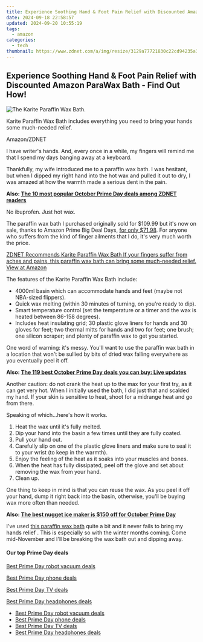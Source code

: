 ```yaml
---
title: Experience Soothing Hand & Foot Pain Relief with Discounted Amazon ParaWax Bath - Find Out How!
date: 2024-09-18 22:58:57
updated: 2024-09-20 10:55:19
tags:
  - amazon
categories:
  - tech
thumbnail: https://www.zdnet.com/a/img/resize/3129a77721830c22cd94235a308fd951e046656c/2023/10/11/77d2a0d5-6ced-4786-be22-3aa09ea894dc/waxbath.jpg?width=278&height=156&fit=crop&auto=webp
---
```


## Experience Soothing Hand & Foot Pain Relief with Discounted Amazon ParaWax Bath - Find Out How!

![The Karite Paraffin Wax Bath.](https://www.zdnet.com/a/img/resize/c57fc19d4e7a32a3c43466450460c7314384dce4/2023/10/11/77d2a0d5-6ced-4786-be22-3aa09ea894dc/waxbath.jpg?auto=webp&width=1280)

Karite Paraffin Wax Bath includes everything you need to bring your hands some much-needed relief.

Amazon/ZDNET

I have writer's hands. And, every once in a while, my fingers will remind me that I spend my days banging away at a keyboard. 

Thankfully, my wife introduced me to a paraffin wax bath. I was hesitant, but when I dipped my right hand into the hot wax and pulled it out to dry, I was amazed at how the warmth made a serious dent in the pain. 

**Also: [The 10 most popular October Prime Day deals among ZDNET readers](https://www.zdnet.com/article/the-10-most-popular-october-prime-day-deals-among-zdnet-readers/)**

No ibuprofen. Just hot wax.

The paraffin wax bath I purchased originally sold for $109.99 but it's now on sale, thanks to Amazon Prime Big Deal Days, [for only $71.98](https://buy.geni.us/Proxy.ashx?TSID=368250&GR%5FURL=https%3A%2F%2Fwww.amazon.com%2Fgp%2Fproduct%2FB085ZG55FB%3Ftag%3Dzd-buy-button-20%26ascsubtag%3D%5F%5FCOM%5FCLICK%5FID%5F%5F%7Cffabef9e-0ef0-448f-9815-fcabd83e8f51%7Cdtp&dtb=1). For anyone who suffers from the kind of finger ailments that I do, it's very much worth the price. 

[ZDNET Recommends Karite Paraffin Wax Bath If your fingers suffer from aches and pains, this paraffin wax bath can bring some much-needed relief. View at Amazon](https://buy.geni.us/Proxy.ashx?TSID=368250&GR%5FURL=https%3A%2F%2Fwww.amazon.com%2Fgp%2Fproduct%2FB085ZG55FB%3Ftag%3Dzd-buy-button-20%26ascsubtag%3D%5F%5FCOM%5FCLICK%5FID%5F%5F%7Cffabef9e-0ef0-448f-9815-fcabd83e8f51%7Cdtp&dtb=1)

The features of the Karite Paraffin Wax Bath include:

* 4000ml basin which can accommodate hands and feet (maybe not NBA-sized flippers).
* Quick wax melting (within 30 minutes of turning, on you're ready to dip).
* Smart temperature control (set the temperature or a timer and the wax is heated between 86-158 degrees).
* Includes heat insulating grid; 30 plastic glove liners for hands and 30 gloves for feet; two thermal mitts for hands and two for feet; one brush; one silicon scraper; and plenty of paraffin wax to get you started.

One word of warning: it's messy. You'll want to use the paraffin wax bath in a location that won't be sullied by bits of dried wax falling everywhere as you eventually peel it off.

**Also: [The 119 best October Prime Day deals you can buy: Live updates](https://www.zdnet.com/article/best-october-prime-day-deals-10-11-2023/)**

Another caution: do not crank the heat up to the max for your first try, as it can get very hot. When I initially used the bath, I did just that and scalded my hand. If your skin is sensitive to heat, shoot for a midrange heat and go from there.

Speaking of which…here's how it works.

1. Heat the wax until it's fully melted.
2. Dip your hand into the basin a few times until they are fully coated.
3. Pull your hand out.
4. Carefully slip on one of the plastic glove liners and make sure to seal it to your wrist (to keep in the warmth).
5. Enjoy the feeling of the heat as it soaks into your muscles and bones.
6. When the heat has fully dissipated, peel off the glove and set about removing the wax from your hand.
7. Clean up.

One thing to keep in mind is that you can reuse the wax. As you peel it off your hand, dump it right back into the basin, otherwise, you'll be buying wax more often than needed.

**Also: [The best nugget ice maker is $150 off for October Prime Day](https://www.zdnet.com/home-and-office/the-best-nugget-ice-maker-is-150-off-for-october-prime-day/)**

I've used [this paraffin wax bath](https://buy.geni.us/Proxy.ashx?TSID=368250&GR%5FURL=https%3A%2F%2Fwww.amazon.com%2Fgp%2Fproduct%2FB085ZG55FB%3Ftag%3Dzd-buy-button-20%26ascsubtag%3D%5F%5FCOM%5FCLICK%5FID%5F%5F%7Cffabef9e-0ef0-448f-9815-fcabd83e8f51%7Cdtp&dtb=1) quite a bit and it never fails to bring my hands relief . This is especially so with the winter months coming. Come mid-November and I'll be breaking the wax bath out and dipping away.

#### Our top Prime Day deals

[Best Prime Day robot vacuum deals](https://www.zdnet.com/article/best-october-prime-day-robot-vacuum-deals-2023-still-available/ "Best Prime Day robot vacuum deals")

[Best Prime Day phone deals](https://www.zdnet.com/article/best-october-prime-day-phone-deals-2023-still-available/ "Best Prime Day phone deals")

[Best Prime Day TV deals](https://www.zdnet.com/article/best-october-prime-day-tv-deals-2023-still-available/ "Best Prime Day TV deals")

[Best Prime Day headphones deals](https://www.zdnet.com/article/best-headphones-deals-still-available-october-prime-day-2023/ "Best Prime Day headphones deals")

* [Best Prime Day robot vacuum deals](https://www.zdnet.com/article/best-october-prime-day-robot-vacuum-deals-2023-still-available/ "Best Prime Day robot vacuum deals")
* [Best Prime Day phone deals](https://www.zdnet.com/article/best-october-prime-day-phone-deals-2023-still-available/ "Best Prime Day phone deals")
* [Best Prime Day TV deals](https://www.zdnet.com/article/best-october-prime-day-tv-deals-2023-still-available/ "Best Prime Day TV deals")
* [Best Prime Day headphones deals](https://www.zdnet.com/article/best-headphones-deals-still-available-october-prime-day-2023/ "Best Prime Day headphones deals")

<ins class="adsbygoogle"
     style="display:block"
     data-ad-format="autorelaxed"
     data-ad-client="ca-pub-7571918770474297"
     data-ad-slot="1223367746"></ins>



<ins class="adsbygoogle"
     style="display:block"
     data-ad-client="ca-pub-7571918770474297"
     data-ad-slot="8358498916"
     data-ad-format="auto"
     data-full-width-responsive="true"></ins>
